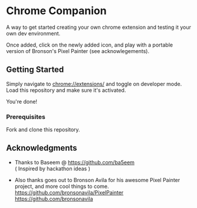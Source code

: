 # Chrome Companion 

A way to get started creating your own chrome extension and testing it your own dev environment.

Once added, click on the newly added icon, and play with a portable version of Bronson's Pixel Painter (see acknowlegements).

## Getting Started

Simply navigate to [chrome://extensions/](chrome://extensions/) and toggle on developer mode.  
Load this repository and make sure it's activated. 

You're done!

### Prerequisites

Fork and clone this repository.

## Acknowledgments

* Thanks to Baseem @ https://github.com/ba5eem  
( Inspired by hackathon ideas )

* Also thanks goes out to Bronson Avila for his awesome Pixel Painter project, and more cool things to come.
https://github.com/bronsonavila/PixelPainter  
https://github.com/bronsonavila

